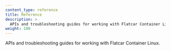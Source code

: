 ```yaml
---
content_type: reference
title: Reference
description: >
  APIs and troubleshooting guides for working with Flatcar Container Linux.
weight: 100
---
```


APIs and troubleshooting guides for working with Flatcar Container Linux.
